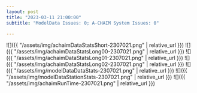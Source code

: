```yaml
---
layout: post
title: "2023-03-11 21:00:00"
subtitle: "ModelData Issues: 0; A-CHAIM System Issues: 0"

---
```


![]({{ "/assets/img/achaimDataStatsShort-2307021.png" | relative_url }})
![]({{ "/assets/img/achaimDataStatsLong00-2307021.png" | relative_url }})
![]({{ "/assets/img/achaimDataStatsLong01-2307021.png" | relative_url }})
![]({{ "/assets/img/achaimDataStatsLong02-2307021.png" | relative_url }})
![]({{ "/assets/img/modelDataDataStats-2307021.png" | relative_url }})
![]({{ "/assets/img/modelDataStationStats-2307021.png" | relative_url }})
![]({{ "/assets/img/achaimRunTime-2307021.png" | relative_url }})



